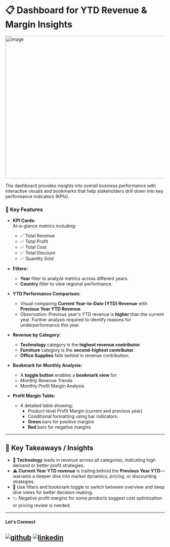 # 📋 Dashboard for YTD Revenue & Margin Insights

<img width="800" height="450" alt="image" src="https://github.com/user-attachments/assets/06115609-3ea9-40b0-9ea5-93a512ec28bb" />


The dashboard provides insights into overall business performance with interactive visuals and bookmarks that help stakeholders drill down into key performance indicators (KPIs).

### 🎯 Key Features

- **KPI Cards:**  
  At-a-glance metrics including:
  - ✅ Total Revenue  
  - ✅ Total Profit  
  - ✅ Total Cost  
  - ✅ Total Discount  
  - ✅ Quantity Sold  

- **Filters:**
  -  **Year** filter to analyze metrics across different years.
  -  **Country** filter to view regional performance.

- **YTD Performance Comparison:**
  -  Visual comparing **Current Year-to-Date (YTD) Revenue** with **Previous Year YTD Revenue**.
  -  _Observation:_ Previous year's YTD revenue is **higher** than the current year. Further analysis required to identify reasons for underperformance this year.

- **Revenue by Category:**
  -  **Technology** category is the **highest revenue contributor**.
  -  **Furniture** category is the **second-highest contributor**.
  -  **Office Supplies** falls behind in revenue contribution.

- **Bookmark for Monthly Analysis:**
  -  A **toggle button** enables a **bookmark view** for:
    -  Monthly Revenue Trends
    -  Monthly Profit Margin Analysis

- **Profit Margin Table:**
  - A detailed table showing:
    -  Product-level Profit Margin (current and previous year)
    -  Conditional formatting using bar indicators:
      -  **Green** bars for positive margins
      -  **Red** bars for negative margins

---

## 📌 Key Takeaways / Insights

- 🔺 **Technology** leads in revenue across all categories, indicating high demand or better profit strategies.
- ⚠️ **Current Year YTD revenue** is trailing behind the **Previous Year YTD**—warrants a deeper dive into market dynamics, pricing, or discounting strategies.
- 🧭 Use filters and bookmark toggle to switch between overview and deep dive views for better decision-making.
- 📉 Negative profit margins for some products suggest cost optimization or pricing review is needed.


---
#### Let's Connect
[![github](https://img.shields.io/badge/github-181717?style=for-the-badge&logo=github&logoColor=white)](https://github.com/ahammedjaleel)
[![linkedin](https://img.shields.io/badge/linkedin-0A66C2?style=for-the-badge&logo=linkedin&logoColor=white)](https://www.linkedin.com/in/ahammed-jaleel-33772b5b/)
---

